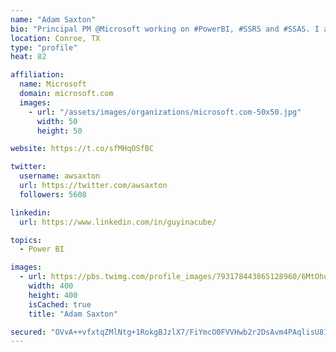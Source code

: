 ```yaml
---
name: "Adam Saxton"
bio: "Principal PM @Microsoft working on #PowerBI, #SSRS and #SSAS. I also go by @GuyInACube"
location: Conroe, TX
type: "profile"
heat: 82

affiliation:
  name: Microsoft
  domain: microsoft.com
  images:
    - url: "/assets/images/organizations/microsoft.com-50x50.jpg"
      width: 50
      height: 50

website: https://t.co/sfMHqOSfBC

twitter:
  username: awsaxton
  url: https://twitter.com/awsaxton
  followers: 5608

linkedin:
  url: https://www.linkedin.com/in/guyinacube/

topics:
  - Power BI

images:
  - url: https://pbs.twimg.com/profile_images/793178443865128960/6MtOhub__400x400.jpg
    width: 400
    height: 400
    isCached: true
    title: "Adam Saxton"

secured: "OVvA++vfxtqZMlNtg+1RokgBJzlX7/FiYmcO0FVVHwb2r2DsAvm4PAqlisU81AbjzuPq1E5wf5F1uUvq0oohi75X5TKRDKXJiupDYyvL7KPy4Pyb+tbYmON2GsplJR0Z5ECGjkdzATTk5Zu4+nSlH0ddoeAoGfGnkZNWGLuIqsgRi9dfSPdKPpx2y+IqNHM8JtKCvr/6EogNMJVmvK8SYb3sY60XLRqYi+4XSqaM9GT983wOdotp1FwDGlzIdO1ALqbYC8RUrd1r1Sl/Fl9gyS7ZrryTbcgxZvdlpVlwP1ASsc85PddDgbFRKQcsaEAuCNKgIlOoqCZh43anrZat9OjXnZnkPTPNdigENjIGM7hVMKFMSWfoz+ogvDfTbv3Kf7+sqSFj3LxIv5Z1B83CVPsa5Ie+7yCQpHX8L7bWMvk=;0M49lw6GGn0iDZHtSADJIg=="
---
```


